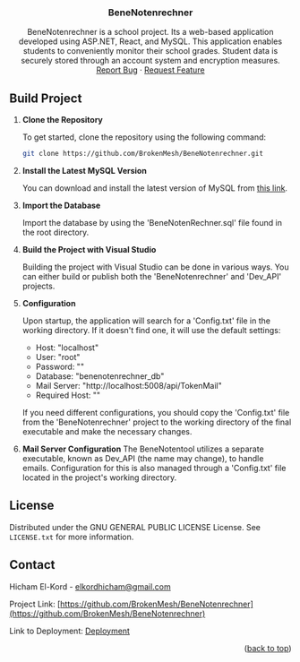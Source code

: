 <a name="readme-top"></a>

<div align="center">
<h3 align="center">BeneNotenrechner</h3>

  <p align="center">
    BeneNotenrechner is a school project. Its a web-based application developed using ASP.NET, React, and MySQL. This application enables students to conveniently monitor their school grades. Student data is securely stored through an account system and encryption measures.
    <br />
    <a href="https://github.com/BrokenMesh/BeneNotenrechner/issues">Report Bug</a>
    ·
    <a href="https://github.com/BrokenMesh/BeneNotenrechner/issues">Request Feature</a>
  </p>
</div>


<!-- BUILD -->
## Build Project

1. **Clone the Repository**
   
   To get started, clone the repository using the following command:
   ```sh
   git clone https://github.com/BrokenMesh/BeneNotenrechner.git
   ```
   
2. **Install the Latest MySQL Version**
   
   You can download and install the latest version of MySQL from [this link](https://dev.mysql.com/downloads/installer).
  
3. **Import the Database**

   Import the database by using the 'BeneNotenRechner.sql' file found in the root directory.
   
4. **Build the Project with Visual Studio**

   Building the project with Visual Studio can be done in various ways. You can either build or publish both the 'BeneNotenrechner' and 'Dev_API' projects.

5. **Configuration**

   Upon startup, the application will search for a 'Config.txt' file in the working directory. If it doesn't find one, it will use the default settings:
   - Host: "localhost"
   - User: "root"
   - Password: ""
   - Database: "benenotenrechner_db"
   - Mail Server: "http://localhost:5008/api/TokenMail"
   - Required Host: ""
   
   If you need different configurations, you should copy the 'Config.txt' file from the 'BeneNotenrechner' project to the working directory of the final executable and make the necessary changes.

6. **Mail Server Configuration**
   The BeneNotentool utilizes a separate executable, known as Dev_API (the name may change), to handle emails. Configuration for this is also managed through a 'Config.txt' file located in the project's working directory.

<!-- LICENSE -->
## License

Distributed under the GNU GENERAL PUBLIC LICENSE License. See `LICENSE.txt` for more information.

<!-- CONTACT -->
## Contact

Hicham El-Kord - elkordhicham@gmail.com

Project Link: [https://github.com/BrokenMesh/BeneNotenrechner](https://github.com/BrokenMesh/BeneNotenrechner)

Link to Deployment: [Deployment](https://benenotenrechner.azurewebsites.net/)


<p align="right">(<a href="#readme-top">back to top</a>)</p>
